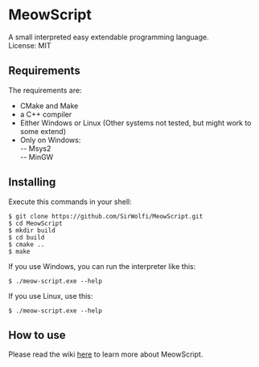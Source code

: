 # MeowScript
A small interpreted easy extendable programming language.  
License: MIT

## Requirements
The requirements are:
- CMake and Make
- a  C++ compiler
- Either Windows or Linux (Other systems not tested, but might work to some extend)
- Only on Windows:  
-- Msys2  
-- MinGW

## Installing
Execute this commands in your shell:
```
$ git clone https://github.com/SirWolfi/MeowScript.git
$ cd MeowScript
$ mkdir build
$ cd build
$ cmake ..
$ make
```
If you use Windows, you can run the interpreter like this:
```
$ ./meow-script.exe --help
```
If you use Linux, use this:
```
$ ./meow-script.exe --help
```

## How to use
Please read the wiki [here](https://github.com/SirWolfi/MeowScript/wiki) to learn more about MeowScript.
